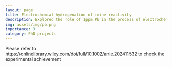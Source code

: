 ```yaml
---
layout: page
title: Electrochemial hydrogenation of imine reactivity
description: Explored the role of 1ppm Pb in the process of electrochemical hydrogenation of imine to amine
img: assets/img/pb.png
importance: 3
category: PhD projects
---
```


Please refer to https://onlinelibrary.wiley.com/doi/full/10.1002/anie.202411532 to check the experimental achievement